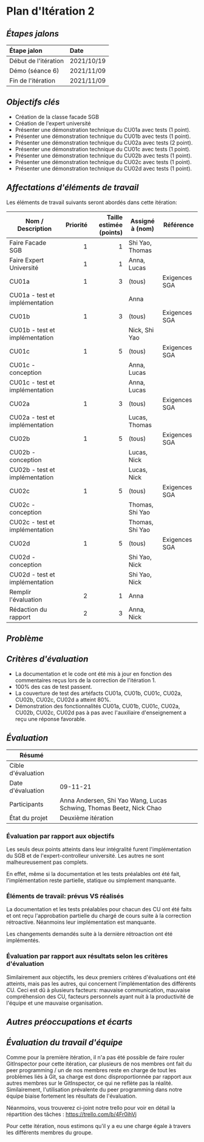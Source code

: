 # Plan d'Itération 2


## _Étapes jalons_

| Étape jalon                                                   | Date       |
|:--------------------------------                              | :----------|
| Début de l'itération                                | 2021/10/19 |
| Démo (séance 6)                                               | 2021/11/09 |
| Fin de l'itération                                            | 2021/11/09 |

## _Objectifs clés_

- Création de la classe facade SGB
- Création de l'expert université
- Présenter une démonstration technique du CU01a avec tests (1 point).
- Présenter une démonstration technique du CU01b avec tests (1 point).
- Présenter une démonstration technique du CU02a avec tests (2 point).
- Présenter une démonstration technique du CU01c avec tests (1 point).
- Présenter une démonstration technique du CU02b avec tests (1 point).
- Présenter une démonstration technique du CU02c avec tests (1 point).
- Présenter une démonstration technique du CU02d avec tests (1 point).

## _Affectations d'éléments de travail_

Les éléments de travail suivants seront abordés dans cette itération:

| Nom / Description         | Priorité  | Taille estimée (points)   | Assigné à (nom)   | Référence |
| -----------------         | --------: | ------------------------: | ----------------- | --------- |
| Faire Facade SGB                         | 1         | 1                         | Shi Yao, Thomas              |           |
| Faire Expert Université                        | 1         | 1                         | Anna, Lucas  |           |
| CU01a                             | 1         | 3                         | (tous)            | Exigences SGA |
| CU01a - test et implémentation    |           |                           | Anna              |           |
| CU01b                             | 1         | 3                         | (tous)            | Exigences SGA |
| CU01b - test et implémentation     |           |                           | Nick, Shi Yao     |           |
| CU01c                             | 1         | 5                         | (tous)            | Exigences SGA |
| CU01c - conception                |           |                           | Anna, Lucas              |           |
| CU01c - test et implémentation    |           |                           | Anna, Lucas     |           |
| CU02a                             | 1         | 3                         | (tous)            | Exigences SGA |
| CU02a - test et implémentation    |           |                           | Lucas, Thomas     |           |
| CU02b                             | 1         | 5                         | (tous)            | Exigences SGA |
| CU02b - conception                |           |                           | Lucas, Nick            |           |
| CU02b - test et implémentation    |           |                           | Lucas, Nick  |           |
| CU02c                             | 1         | 5                         | (tous)            | Exigences SGA |
| CU02c - conception                |           |                           | Thomas, Shi Yao              |           |
| CU02c - test et implémentation    |           |                           | Thomas, Shi Yao     |           |
| CU02d                             | 1         | 5                         | (tous)            | Exigences SGA |
| CU02d - conception                |           |                           | Shi Yao, Nick               |           |
| CU02d - test et implémentation    |           |                           | Shi Yao, Nick     |           |
| Remplir l'évaluation              | 2         | 1                         | Anna              |           |
| Rédaction du rapport              | 2         | 3                         | Anna, Nick        |           |

## _Problème_

## _Critères d'évaluation_

- La documentation et le code ont été mis à jour en fonction des commentaires reçus lors de la correction de l'itération 1.
- 100% des cas de test passent.
- La couverture de test des artéfacts CU01a, CU01b, CU01c, CU02a, CU02b, CU02c, CU02d a atteint 80%.
- Démonstration des fonctionnalités CU01a, CU01b, CU01c, CU02a, CU02b, CU02c, CU02d pas à pas avec l'auxiliaire d'enseignement a reçu une réponse favorable.

## _Évaluation_

| Résumé                |                           |
| --------------------- | ------------------------- |
| Cible d'évaluation    |                           |
| Date d'évaluation     | 09-11-21                  |
| Participants          | Anna Andersen, Shi Yao Wang, Lucas Schwing, Thomas Beetz, Nick Chao                           |
| État du projet        | Deuxième itération                          |

### Évaluation par rapport aux objectifs
Les seuls deux points atteints dans leur intégralité furent l'implémentation du SGB et de l'expert-controlleur université. Les autres ne sont malheureusement pas complets. 

En effet, même si la documentation et les tests préalables ont été fait, l'implémentation reste partielle, statique ou simplement manquante.

### Éléments de travail: prévus VS réalisés
La documentation et les tests préalables pour chacun des CU ont été faits et ont reçu l'approbation partielle du chargé de cours suite à la correction rétroactive. Néanmoins leur implémentation est manquante.

Les changements demandés suite à la dernière rétroaction ont été implémentés.

### Évaluation par rapport aux résultats selon les critères d'évaluation

Similairement aux objectifs, les deux premiers critères d'évaluations ont été atteints, mais pas les autres, qui concernent l'implémentation des différents CU. Ceci est dû à plusieurs facteurs: mauvaise communication, mauvaise compréhension des CU, facteurs personnels ayant nuit à la productivité de l'équipe et une mauvaise organisation.

## _Autres préoccupations et écarts_

## _Évaluation du travail d'équipe_

Comme pour la première itération, il n'a pas été possible de faire rouler GitInspector pour cette itération, car plusieurs de nos membres ont fait du peer programming / un de nos membres reste en charge de tout les problèmes liés à Git, sa charge est donc disproportionnée par rapport aux autres membres sur le GitInspector, ce qui ne reflète pas la réalité. Similairement, l'utilisation prévalente du peer programming dans notre équipe biaise fortement les résultats de l'évaluation.

Néanmoins, vous trouverez ci-joint notre trello pour voir en détail la répartition des tâches : https://trello.com/b/4Fr0ihVj

Pour cette itération, nous estimons qu'il y a eu une charge égale à travers les différents membres du groupe. 


